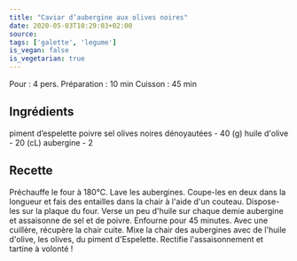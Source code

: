 ```yaml
---
title: "Caviar d’aubergine aux olives noires"
date: 2020-05-03T10:29:03+02:00
source: 
tags: ['galette', 'legume']
is_vegan: false
is_vegetarian: true
---
```


Pour : 4 pers.
Préparation : 10 min
Cuisson : 45 min

## Ingrédients

piment d’espelette
poivre
sel
olives noires dénoyautées - 40 (g)
huile d'olive - 20 (cL)
aubergine - 2

## Recette

Préchauffe le four à 180°C.
Lave les aubergines.
Coupe-les en deux dans la longueur et fais des entailles dans la chair à l'aide d'un couteau.
Dispose-les sur la plaque du four. Verse un peu d'huile sur chaque demie aubergine et assaisonne de sel et de poivre.
Enfourne pour 45 minutes.
Avec une cuillère, récupère la chair cuite.
Mixe la chair des aubergines avec de l'huile d'olive, les olives, du piment d'Espelette.
Rectifie l'assaisonnement et tartine à volonté !
